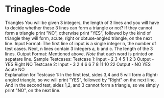 # Trinagles-Code
Triangles 
You will be given 3 integers, the length of 3 lines and you will have to decide whether these 3 lines can form a triangle or not? If they cannot form a triangle print "NO", otherwise print "YES", followed by the kind of triangle they will form, acute, right or obtuse-angled triangle, on the next line.
Input Format: The first line of input is a single integer n, the number of test cases. Next, n lines contain 3 integers a, b and c. The length of the 3 lines. 
Output Format: Mentioned above. *Note* that each word is printed on sepatare line.  Sample Testcases:  Testcase 1: Input -  2 3 4 5 1 2 3 Output -  YES Right NO  Testcase 2: Input -  3 2 4 6 6 7 8 11 10 22 Output -  NO YES Acute NO  
Explanation for Testcase 1: In the first test, sides 3,4 and 5 will form a Right-angled triangle, so we will print "YES", followed by "Right" on the next line. And in the second test, sides 1,2, and 3 cannot form a triangle, so we simply print "NO", on the next line.
